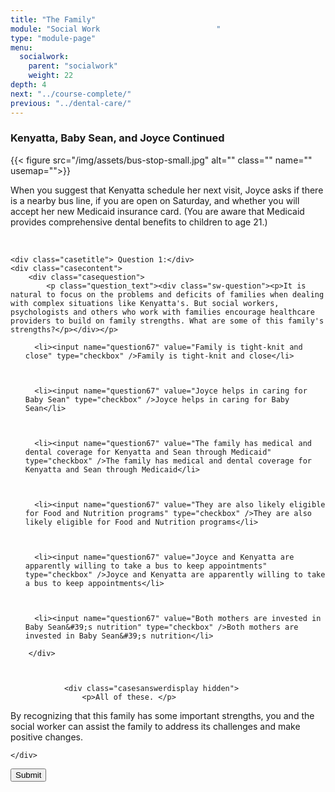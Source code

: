 ```yaml
---
title: "The Family"
module: "Social Work                          "
type: "module-page"
menu:
  socialwork:
    parent: "socialwork"
    weight: 22
depth: 4
next: "../course-complete/"
previous: "../dental-care/"
---
```

<form method="post" action="."><div class="pageblock"><h3>Kenyatta, Baby Sean, and Joyce Continued</h3><div class="maintext">
<div class="right">{{< figure src="/img/assets/bus-stop-small.jpg" alt="" class="" name="" usemap="">}}</div>
<p>When you suggest that Kenyatta schedule her next visit, Joyce asks if there is a nearby bus line, if you are open on Saturday, and whether you will accept her new Medicaid insurance card. (You are aware that Medicaid provides comprehensive dental benefits to children to age 21.)</p>
</div>
<br/>
</div><div class="pageblock"><div style="clear: both"></div>
</div><div class="pageblock">










  




<div class="cases">
    
    <div class="casetitle"> Question 1:</div>
    <div class="casecontent">
        <div class="casequestion">
            <p class="question_text"><div class="sw-question"><p>It is natural to focus on the problems and deficits of families when dealing with complex situations like Kenyatta's. But social workers, psychologists and others who work with families encourage healthcare providers to build on family strengths. What are some of this family's strengths?</p></div></p>
            
                

                

                
                    


<ol type="A">
  
    
      <li><input name="question67" value="Family is tight-knit and close" type="checkbox" />Family is tight-knit and close</li>
    
  
    
      <li><input name="question67" value="Joyce helps in caring for Baby Sean" type="checkbox" />Joyce helps in caring for Baby Sean</li>
    
  
    
      <li><input name="question67" value="The family has medical and dental coverage for Kenyatta and Sean through Medicaid" type="checkbox" />The family has medical and dental coverage for Kenyatta and Sean through Medicaid</li>
    
  
    
      <li><input name="question67" value="They are also likely eligible for Food and Nutrition programs" type="checkbox" />They are also likely eligible for Food and Nutrition programs</li>
    
  
    
      <li><input name="question67" value="Joyce and Kenyatta are apparently willing to take a bus to keep appointments" type="checkbox" />Joyce and Kenyatta are apparently willing to take a bus to keep appointments</li>
    
  
    
      <li><input name="question67" value="Both mothers are invested in Baby Sean&#39;s nutrition" type="checkbox" />Both mothers are invested in Baby Sean&#39;s nutrition</li>
    
  
</ol>

                
            
        </div>

        
            
                <div class="casesanswerdisplay hidden">
                    <p>All of these. </p>
<p>By recognizing that this family has some important strengths, you and the social worker can assist the family to address its challenges and make positive changes.</p>
                </div>
            
        
    </div>
</div>




</div><div class="submit-container"><input class="btn btn-info btn-submit-section" type="submit" value="Submit" /></div></form>